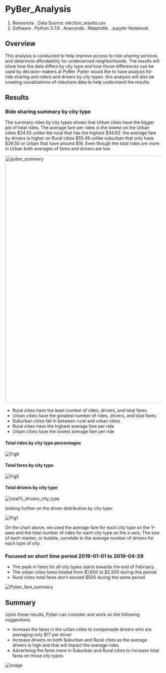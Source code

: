 # PyBer_Analysis

1. Resources
    . Data Source: election_results.csv
2. Software
    . Python 3.7.9
    . Anaconda
    . Matplotlib
    . Jupyter Notebook

## Overview

This analysis is conducted to help improve access to ride-sharing services and determine affordability for underserved neighborhoods. The results will show how the data differs by city type and how those differences can be used by decision-makers at PyBer. Pyber would like to have analysis for ride sharing and riders and drivers by city types. this analysis will also be creating visualizations of rideshare data to help understand the results. 

## Results 

### Ride sharing summary by city type 
The summary rides by city types shows that Urban cities have the bigger pie of total rides. The average fare per rides is the lowest on the Urban cities $24.53 unlike the rural that has the highest $34.62. the average fare by drivers is higher on Rural cities $55.49 unlike suburban that only have $39.50 or Urban that have around $16.
Even though the total rides are more in Urban both averages of fares and drivers are low. 

<img width="800" alt="pyber_summary" src="https://user-images.githubusercontent.com/91625564/141712928-a7caae76-2919-4220-8c23-10b54498de87.png">

- Rural cities have the least number of rides, drivers, and total fares.
- Urban cities have the greatest number of rides, drivers, and total fares.
- Suburban cities fall in between rural and urban cities
- Rural cities have the highest average fare per ride 
- Urban cities have the lowest average fare per ride


#### Total rides by city type percentages

![Fig6](https://user-images.githubusercontent.com/91625564/141713045-3a8c9742-0ca0-4494-a077-ea7f881fdd9c.png)


#### Total fares by city type

![Fig5](https://user-images.githubusercontent.com/91625564/141713020-6c2fc210-1154-4737-a6bc-1febd43aaa48.png)

#### Total drivers by city type

![total%_drivers_city_type](https://user-images.githubusercontent.com/91625564/141712987-88886ed1-f423-471e-bb3c-585ffe9fe692.png)

looking further on the driver distribution by city type: 

![Fig1](https://user-images.githubusercontent.com/91625564/141713220-8a4fe3a2-e46b-4997-9605-fc7b795ea760.png)

On the chart above, we used the average fare for each city type on the Y-axes and the total number of rides for each city type on the x-axis. The size of each marker, or bubble, correlate to the average number of drivers for each type of city.

### Focused on short time period 2019-01-01 to 2019-04-29

- The peak in fares for all city types starts towards the end of February.
- The urban cities fares totaled from $1,600 to $2,500 during this period.
- Rural cities total fares don’t exceed $500 during the same period. 

![Pyber_fare_summary](https://user-images.githubusercontent.com/91625564/141713093-a146e145-54ef-4aa5-947a-c2167fe3c831.png)

## Summary 

Upon these results, Pyber can consider and work on the following suggestions. 
    
- Increase the fares in the urban cities to compensate drivers who are averaging only $17 per driver
- Increase drivers on both Suburban and Rural cities as the average drivers is high and that will impact the average rides
- Advertising the fares more in Suburban and Rural cities to increase total fares on those city types. 

![image](https://user-images.githubusercontent.com/91625564/141714042-94e402fb-17a3-4c29-848d-6d839a8afac5.png)
